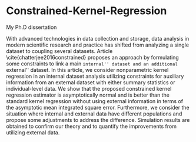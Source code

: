# Constrained-Kernel-Regression
My Ph.D dissertation

With  advanced  technologies in data collection and storage, data analysis in modern scientific research and practice has shifted from analyzing a single dataset to coupling several datasets.
Article \cite{chatterjee2016constrained} proposes an approach by formulating some constraints
to link a main ``internal'' dataset and an additional ``external'' dataset. In this article, we consider nonparametric kernel regression in an internal dataset analysis utilizing constraints for auxiliary information from an external dataset with either summary statistics or individual-level data. 
We show that the proposed constrained kernel regression estimator is asymptotically normal and is better than the standard kernel regression  without using external information in terms of the asymptotic mean integrated square error. 
Furthermore, we consider the situation where internal and external data have different populations and propose some adjustments to address the difference. 
Simulation results are obtained to confirm our theory and to quantify the improvements from utilizing external data. 
